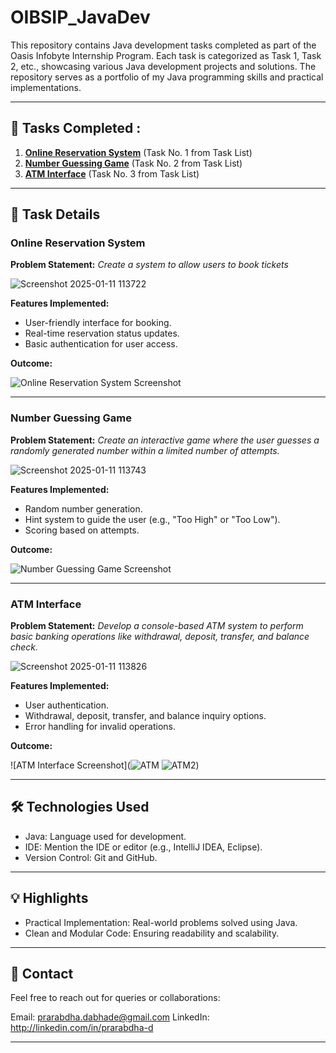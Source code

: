 # OIBSIP_JavaDev
This repository contains Java development tasks completed as part of the Oasis Infobyte Internship Program. Each task is categorized as Task 1, Task 2, etc., showcasing various Java development projects and solutions. The repository serves as a portfolio of my Java programming skills and practical implementations.

---

## 📌 Tasks Completed :
1. **[Online Reservation System](#online-reservation-system)** (Task No. 1 from Task List)
2. **[Number Guessing Game](#number-guessing-game)** (Task No. 2 from Task List)
3. **[ATM Interface](#atm-interface)** (Task No. 3 from Task List)

---

## 🚀 Task Details

### Online Reservation System

**Problem Statement:**
_Create a system to allow users to book tickets_

![Screenshot 2025-01-11 113722](https://github.com/user-attachments/assets/1f4fef98-7e3a-438a-8907-f2b0b5251836)

**Features Implemented:**
- User-friendly interface for booking.
- Real-time reservation status updates.
- Basic authentication for user access.

**Outcome:**

![Online Reservation System Screenshot](![OnlineResSys](https://github.com/user-attachments/assets/fc925d5f-b5de-446b-8dd3-f5e692543da4))

---

### Number Guessing Game

**Problem Statement:**
_Create an interactive game where the user guesses a randomly generated number within a limited number of attempts._

![Screenshot 2025-01-11 113743](https://github.com/user-attachments/assets/9962827d-1c24-414b-ae79-1aa3074ea193)

**Features Implemented:**
- Random number generation.
- Hint system to guide the user (e.g., "Too High" or "Too Low").
- Scoring based on attempts.

**Outcome:**

![Number Guessing Game Screenshot](![NumberGuess](https://github.com/user-attachments/assets/ca9517e6-1ea7-4593-846d-2eee9e5ab382))

---

### ATM Interface

**Problem Statement:** 
_Develop a console-based ATM system to perform basic banking operations like withdrawal, deposit, transfer, and balance check._

![Screenshot 2025-01-11 113826](https://github.com/user-attachments/assets/6e3ce1bb-336a-403b-b3e5-df100e5eb018)

**Features Implemented:**
- User authentication.
- Withdrawal, deposit, transfer, and balance inquiry options.
- Error handling for invalid operations.

**Outcome:**

![ATM Interface Screenshot](![ATM](https://github.com/user-attachments/assets/c61a8d50-968f-4cab-8072-319fcdd3f609)
![ATM2](https://github.com/user-attachments/assets/4b00532c-abe6-4552-801f-ccfb38e2aab9))

---

## 🛠 Technologies Used
- Java: Language used for development.
- IDE: Mention the IDE or editor (e.g., IntelliJ IDEA, Eclipse).
- Version Control: Git and GitHub.

---

## 💡 Highlights
- Practical Implementation: Real-world problems solved using Java.
- Clean and Modular Code: Ensuring readability and scalability.

---

## 📩 Contact
Feel free to reach out for queries or collaborations:

Email: prarabdha.dabhade@gmail.com
LinkedIn: http://linkedin.com/in/prarabdha-d

---
